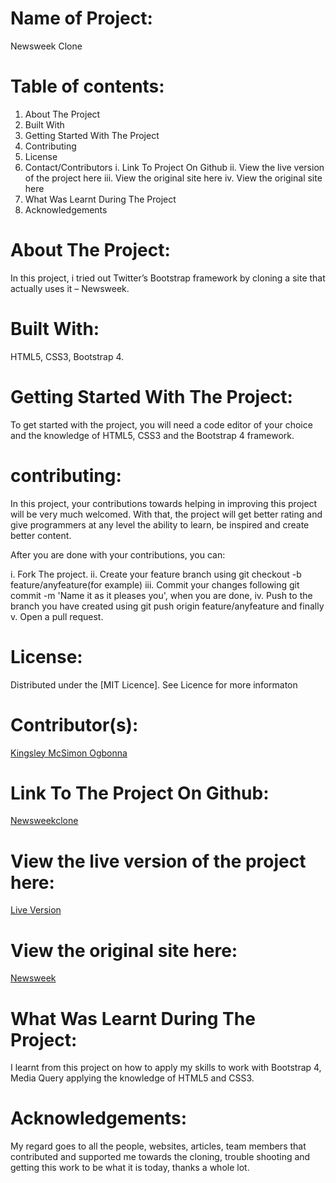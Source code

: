 

# Name of Project: 

Newsweek Clone

# Table of contents:

1. About The Project
2. Built With
3. Getting Started With The Project
4. Contributing
5. License
6. Contact/Contributors
  i. Link To Project On Github
  ii. View the live version of the project here
  iii. View the original site here
  iv. View the original site here
7. What Was Learnt During The Project  
8. Acknowledgements

# About The Project:

In this project, i tried out Twitter’s Bootstrap framework by cloning a site that actually uses it – Newsweek.

# Built With:

HTML5, CSS3, Bootstrap 4.

# Getting Started With The Project:

To get started with the project, you will need a code editor of your choice and the knowledge of HTML5, CSS3 and the Bootstrap 4 framework.

# contributing:

In this project, your contributions towards helping in improving this project will be very much welcomed. With that, the project will get better rating and give programmers at any level the ability to learn, be inspired and create better content.

After you are done with your contributions, you can: 

i.   Fork The project.
ii.  Create your feature branch using git checkout -b feature/anyfeature(for example)
iii. Commit your changes following git commit -m 'Name it as it pleases you', when you are done,
iv.  Push to the branch you have created using git push origin feature/anyfeature and finally
v.   Open a pull request.

# License:

Distributed under the [MIT Licence].  See Licence for more informaton

# Contributor(s):

[Kingsley McSimon Ogbonna](https://github.com/KingsleyMcSimon)

# Link To The Project On Github:

[Newsweekclone](https://github.com/KingsleyMcSimon/Newsweek-Clone)

# View the live version of the project here:

[Live Version](https://raw.githack.com/KingsleyMcSimon/Newsweek-Clone/master/index.html)

# View the original site here:

[Newsweek](www.newsweek.com)

# What Was Learnt During The Project:

I learnt from this project on how to apply my skills to work with Bootstrap 4, Media Query applying the knowledge of HTML5 and CSS3.

# Acknowledgements:

My regard goes to all the people, websites, articles, team members that contributed and supported me towards the cloning, trouble shooting and getting this work to be what it is today, thanks a whole lot.
